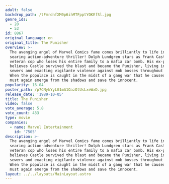 ```yaml
---
adult: false
backdrop_path: /tFmrdnfXM0p6ihMTFpptYOKEfSl.jpg
genre_ids:
  - 28
  - 53
id: 8867
original_language: en
original_title: The Punisher
overview: >-
  The avenging angel of Marvel Comics fame comes brilliantly to life in this
  searing action-adventure thriller! Dolph Lundgren stars as Frank Castle, a
  veteran cop who loses his entire family to a mafia car bomb. His ex-partner
  believes Castle survived the blast and became the Punisher, living in the
  sewers and exacting vigilante violence against mob bosses throughout the city.
  When the populace is caught in the midst of a gang war that he caused, Castle
  must again emerge from the shadows and save the innocent.
popularity: 16.04
poster_path: /p7CNykYyLG1mA1OazOtUsLxeWxD.jpg
release_date: '1989-10-05'
title: The Punisher
video: false
vote_average: 5.8
vote_count: 433
type: movie
companies:
  - name: Marvel Entertainment
    id: '7505'
description: >-
  The avenging angel of Marvel Comics fame comes brilliantly to life in this
  searing action-adventure thriller! Dolph Lundgren stars as Frank Castle, a
  veteran cop who loses his entire family to a mafia car bomb. His ex-partner
  believes Castle survived the blast and became the Punisher, living in the
  sewers and exacting vigilante violence against mob bosses throughout the city.
  When the populace is caught in the midst of a gang war that he caused, Castle
  must again emerge from the shadows and save the innocent.
layout: ../../layouts/MainLayout.astro
---
```


